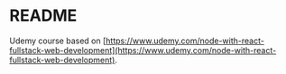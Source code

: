 # README

Udemy course based on [https://www.udemy.com/node-with-react-fullstack-web-development](https://www.udemy.com/node-with-react-fullstack-web-development).
